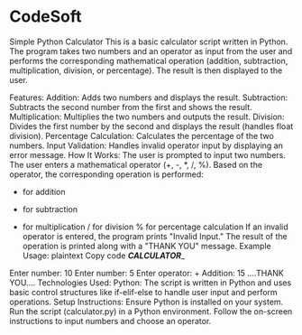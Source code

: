 # CodeSoft

Simple Python Calculator
This is a basic calculator script written in Python. The program takes two numbers and an operator as input from the user and performs the corresponding mathematical operation (addition, subtraction, multiplication, division, or percentage). The result is then displayed to the user.

Features:
Addition: Adds two numbers and displays the result.
Subtraction: Subtracts the second number from the first and shows the result.
Multiplication: Multiplies the two numbers and outputs the result.
Division: Divides the first number by the second and displays the result (handles float division).
Percentage Calculation: Calculates the percentage of the two numbers.
Input Validation: Handles invalid operator input by displaying an error message.
How It Works:
The user is prompted to input two numbers.
The user enters a mathematical operator (+, -, *, /, %).
Based on the operator, the corresponding operation is performed:
+ for addition
- for subtraction
* for multiplication
/ for division
% for percentage calculation
If an invalid operator is entered, the program prints "Invalid Input."
The result of the operation is printed along with a "THANK YOU" message.
Example Usage:
plaintext
Copy code
_______CALCULATOR________

Enter number: 10
Enter number: 5
Enter operator: +
Addition:  15
....THANK YOU....
Technologies Used:
Python: The script is written in Python and uses basic control structures like if-elif-else to handle user input and perform operations.
Setup Instructions:
Ensure Python is installed on your system.
Run the script (calculator.py) in a Python environment.
Follow the on-screen instructions to input numbers and choose an operator.
